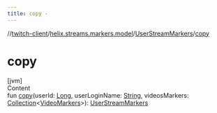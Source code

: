 ```yaml
---
title: copy -
---
```

//[twitch-client](../../index.md)/[helix.streams.markers.model](../index.md)/[UserStreamMarkers](index.md)/[copy](copy.md)



# copy  
[jvm]  
Content  
fun [copy](copy.md)(userId: [Long](https://kotlinlang.org/api/latest/jvm/stdlib/kotlin/-long/index.html), userLoginName: [String](https://kotlinlang.org/api/latest/jvm/stdlib/kotlin/-string/index.html), videosMarkers: [Collection](https://kotlinlang.org/api/latest/jvm/stdlib/kotlin.collections/-collection/index.html)<[VideoMarkers](../-video-markers/index.md)>): [UserStreamMarkers](index.md)  




